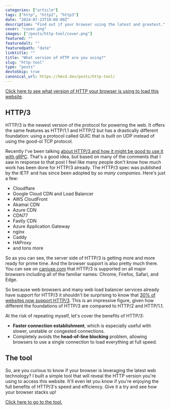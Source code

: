 ```yaml
---
categories: ["article"]
tags: ["http", "http2", "http3"]
date: "2024-07-23T10:00:00Z"
description: "Find out if your browser using the latest and greatest."
cover: "cover.png"
images: ["/posts/http-tool/cover.png"]
featured: ""
featuredalt: ""
featuredpath: "date"
linktitle: ""
title: "What version of HTTP are you using?"
slug: "http-tool"
type: "posts"
devtoSkip: true
canonical_url: https://kmcd.dev/posts/http-tool/
---
```


[Click here to see what version of HTTP your browser is using to load this website](/http/).

## HTTP/3
HTTP/3 is the newest version of the protocol for powering the web. It offers the same features as HTTP/1.1 and HTTP/2 but has a drastically different foundation: using a protocol called QUIC that is built on UDP instead of using the good-ol TCP protocol.

Recently I've been talking [about HTTP/3 and how it might be good to use it with gRPC](/posts/grpc-over-http3/). That's a good idea, but based on many of the comments that I saw in response to that post I feel like many people don't know how much work has been done for HTTP/3 already. The HTTP/3 spec was published by the IETF and has since been adopted by *so many companies*. Here's just a few:

- Cloudflare
- Google Cloud CDN and Load Balancer
- AWS CloudFront
- Akamai CDN
- Azure CDN
- CDN77
- Fastly CDN
- Azure Application Gateway
- nginx
- Caddy
- HAProxy
- and tons more

So as you can see, the server side of HTTP/3 is getting more and more ready for prime time. And the browser support is also pretty much there. You can see on [caniuse.com](https://caniuse.com/http3) that HTTP/3 is supported on all major browsers including all of the familiar names: Chrome, Firefox, Safari, and Edge.

So because web browsers and many web load balancer services already have support for HTTP/3 it shouldn't be surprising to know that [30% of websites now support HTTP/3](https://w3techs.com/technologies/details/ce-http3). This is an impressive figure, given how different the foundations of HTTP/3 are compared to HTTP/2 and HTTP/1.1.

At the risk of repeating myself, let's cover the benefits of HTTP/3:
- **Faster connection establishment**, which is especially useful with slower, unstable or congested connections.
- Completely avoids the **head-of-line blocking** problem, allowing browsers to use a single connection to load everything at full speed.

## The tool
So, are you curious to know if your browser is leveraging the latest web technology? I built a simple tool that will reveal the HTTP version you're using to access this website.  It'll even let you know if you're enjoying the full benefits of HTTP/3's speed and efficiency. Give it a try and see how your browser stacks up!

[Click here to go to the tool.](/http/)
